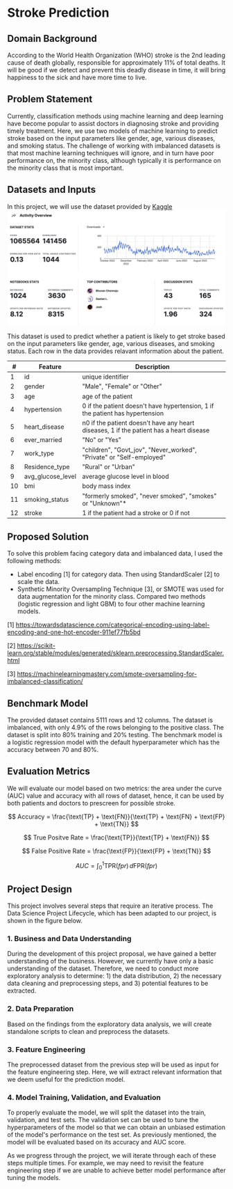 # Stroke Prediction

## Domain Background

According to the World Health Organization (WHO) stroke is the 2nd leading cause of death globally, responsible for approximately 11% of total deaths. It will be good if we detect and prevent this deadly disease in time, it will bring happiness to the sick and have more time to live.

## Problem Statement

Currently, classification methods using machine learning and deep learning have become popular to assist doctors in diagnosing stroke and providing timely treatment. Here, we use two models of machine learning to predict stroke based on the input parameters like gender, age, various diseases, and smoking status. The challenge of working with imbalanced datasets is that most machine learning techniques will ignore, and in turn have poor performance on, the minority class, although typically it is performance on the minority class that is most important.


## Datasets and Inputs

In this project, we will use the dataset provided by [Kaggle](https://www.kaggle.com/datasets/fedesoriano/stroke-prediction-dataset)
![Activity dataset](../images/activity-dataset.png)

This dataset is used to predict whether a patient is likely to get stroke based on the input parameters like gender, age, various diseases, and smoking status. Each row in the data provides relavant information about the patient.

|#| Feature      | Description |
|-| ---------------- | ----------- |
|1| id        | unique identifier       |
|2| gender        | "Male", "Female" or "Other"        |
|3| age        | age of the patient        |
|4| hypertension        | 0 if the patient doesn't have hypertension, 1 if the patient has hypertension        |
|5| heart_disease       | n0 if the patient doesn't have any heart diseases, 1 if the patient has a heart disease |
|6| ever_married    | "No" or "Yes" |
|7| work_type    | "children", "Govt_jov", "Never_worked", "Private" or "Self-employed" |
|8| Residence_type    | "Rural" or "Urban" |
|9| avg_glucose_level       | average glucose level in blood |
|10| bmi    | body mass index |
|11| smoking_status    | "formerly smoked", "never smoked", "smokes" or "Unknown"* |
|12| stroke    | 1 if the patient had a stroke or 0 if not|

## Proposed Solution

To solve this problem facing category data and imbalanced data, I used the following methods:
- Label encoding [1] for category data. Then using StandardScaler [2] to scale the data.
- Synthetic Minority Oversampling Technique [3], or SMOTE was used for data augmentation for the minority class. Compared two methods (logistic regression and light GBM) to four other machine learning models.

[1] https://towardsdatascience.com/categorical-encoding-using-label-encoding-and-one-hot-encoder-911ef77fb5bd

[2] https://scikit-learn.org/stable/modules/generated/sklearn.preprocessing.StandardScaler.html

[3] https://machinelearningmastery.com/smote-oversampling-for-imbalanced-classification/


## Benchmark Model

The provided dataset contains 5111 rows and 12 columns. The dataset is imbalanced, with only 4.9% of the rows belonging to the positive class. The dataset is split into 80% training and 20% testing. The benchmark model is a logistic regression model with the default hyperparameter which has the accuracy between 70 and 80%.


## Evaluation Metrics

We will evaluate our model based on two metrics: the area under the curve (AUC) value and accuracy with all rows of dataset, hence, it can be used by both patients and doctors to prescreen for possible stroke.

$$ Accuracy = \frac{\text{TP} + \text{FN}}{\text{TP} + \text{FN} + \text{FP} + \text{TN}} $$

$$ True Positve Rate = \frac{\text{TP}}{\text{TP} + \text{FN}} $$

$$ False Positive Rate = \frac{\text{FP}}{\text{FP} + \text{TN}} $$

$$ AUC = \int_{0}^{1} \text{TPR}(fpr) \, d\text{FPR}(fpr) $$

## Project Design

This project involves several steps that require an iterative process. The Data Science Project Lifecycle, which has been adapted to our project, is shown in the figure below.

### 1. Business and Data Understanding
During the development of this project proposal, we have gained a better understanding of the business. However, we currently have only a basic understanding of the dataset. Therefore, we need to conduct more exploratory analysis to determine: 1) the data distribution, 2) the necessary data cleaning and preprocessing steps, and 3) potential features to be extracted.

### 2. Data Preparation
Based on the findings from the exploratory data analysis, we will create standalone scripts to clean and preprocess the datasets.

### 3. Feature Engineering
The preprocessed dataset from the previous step will be used as input for the feature engineering step. Here, we will extract relevant information that we deem useful for the prediction model.

### 4. Model Training, Validation, and Evaluation
To properly evaluate the model, we will split the dataset into the train, validation, and test sets. The validation set can be used to tune the hyperparameters of the model so that we can obtain an unbiased estimation of the model's performance on the test set. As previously mentioned, the model will be evaluated based on its accuracy and AUC score.

As we progress through the project, we will iterate through each of these steps multiple times. For example, we may need to revisit the feature engineering step if we are unable to achieve better model performance after tuning the models.
